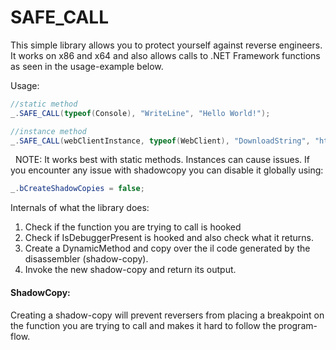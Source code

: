 # SAFE_CALL

This simple library allows you to protect yourself against reverse engineers.
It works on x86 and x64 and also allows calls to .NET Framework functions as seen in the usage-example below.

Usage:
``` cs
//static method
_.SAFE_CALL(typeof(Console), "WriteLine", "Hello World!");

//instance method
_.SAFE_CALL(webClientInstance, typeof(WebClient), "DownloadString", "https://pastebin.com/raw/fBqd8yM6");
```
$~$
NOTE: It works best with static methods. Instances can cause issues.
      If you encounter any issue with shadowcopy you can disable it globally using:
``` cs 
_.bCreateShadowCopies = false;
```


Internals of what the library does:
1. Check if the function you are trying to call is hooked
2. Check if IsDebuggerPresent is hooked and also check what it returns.
3. Create a DynamicMethod and copy over the il code generated by the disassembler (shadow-copy).
4. Invoke the new shadow-copy and return its output.

#### ShadowCopy:
Creating a shadow-copy will prevent reversers from 
placing a breakpoint on the function you are trying to call 
and makes it hard to follow the program-flow.
